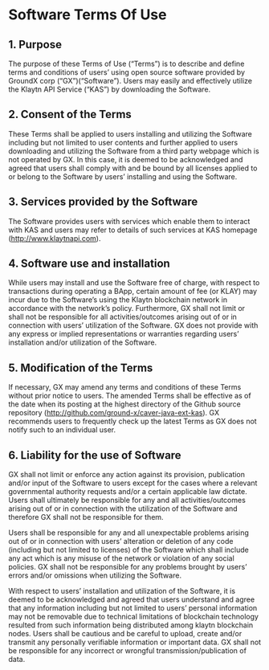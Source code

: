 # Software Terms Of Use

## 1. Purpose

The purpose of these Terms of Use (“Terms”) is to describe and define terms and conditions of users’ using open source software provided by GroundX corp (“GX”)(“Software”). Users may easily and effectively utilize the Klaytn API Service (“KAS”) by downloading the Software. 

## 2. Consent of the Terms

These Terms shall be applied to users installing and utilizing the Software including but not limited to user contents and further applied to users downloading and utilizing the Software from a third party webpage which is not operated by GX. In this case, it is deemed to be acknowledged and agreed that users shall comply with and be bound by all licenses applied to or belong to the Software by users’ installing and using the Software.

## 3. Services provided by the Software

The Software provides users with services which enable them to interact with KAS and users may refer to details of such services at KAS homepage (http://www.klaytnapi.com).

## 4. Software use and installation

While users may install and use the Software free of charge, with respect to transactions during operating a BApp, certain amount of fee (or KLAY) may incur due to the Software’s using the Klaytn blockchain network in accordance with the network’s policy. Furthermore, GX shall not limit or shall not be responsible for all activities/outcomes arising out of or in connection with users’ utilization of the Software. GX does not provide with any express or implied representations or warranties regarding users’ installation and/or utilization of the Software.

## 5. Modification of the Terms

If necessary, GX may amend any terms and conditions of these Terms without prior notice to users. The amended Terms shall be effective as of the date when its posting at the highest directory of the Github source repository (http://github.com/ground-x/caver-java-ext-kas). GX recommends users to frequently check up the latest Terms as GX does not notify such to an individual user.

## 6. Liability for the use of Software

GX shall not limit or enforce any action against its provision, publication and/or input of the Software to users except for the cases where a relevant governmental authority requests and/or a certain applicable law dictate. Users shall ultimately be responsible for any and all activities/outcomes arising out of or in connection with the utilization of the Software and therefore GX shall not be responsible for them.
 
Users shall be responsible for any and all unexpectable problems arising out of or in connection with users’ alteration or deletion of any code (including but not limited to licenses) of the Software which shall include any act which is any misuse of the network or violation of any social policies. GX shall not be responsible for any problems brought by users’ errors and/or omissions when utilizing the Software.
 
With respect to users’ installation and utilization of the Software, it is deemed to be acknowledged and agreed that users understand and agree that any information including but not limited to users’ personal information may not be removable due to technical limitations of blockchain technology resulted from such information being distributed among klaytn blockchain nodes. Users shall be cautious and be careful to upload, create and/or transmit any personally verifiable information or important data. GX shall not be responsible for any incorrect or wrongful transmission/publication of data.
